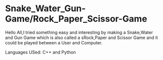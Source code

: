# Snake_Water_Gun-Game/Rock_Paper_Scissor-Game
Hello All,I tried something easy and interesting by making a Snake,Water and Gun Game which is also called a sRock,Paper and Scissor Game and it  could be played between a User and Computer.

Languages USed: C++ and Python
